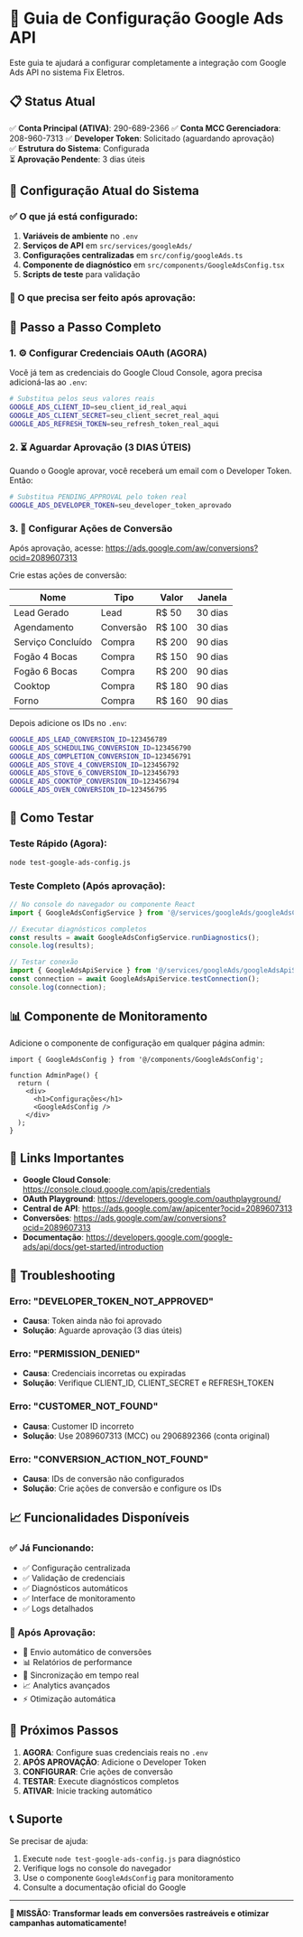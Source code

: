 # 🎯 Guia de Configuração Google Ads API

Este guia te ajudará a configurar completamente a integração com Google Ads API no sistema Fix Eletros.

## 📋 Status Atual

✅ **Conta Principal (ATIVA)**: 290-689-2366
✅ **Conta MCC Gerenciadora**: 208-960-7313
✅ **Developer Token**: Solicitado (aguardando aprovação)  
✅ **Estrutura do Sistema**: Configurada  
⏳ **Aprovação Pendente**: 3 dias úteis  

## 🚀 Configuração Atual do Sistema

### ✅ O que já está configurado:

1. **Variáveis de ambiente** no `.env`
2. **Serviços de API** em `src/services/googleAds/`
3. **Configurações centralizadas** em `src/config/googleAds.ts`
4. **Componente de diagnóstico** em `src/components/GoogleAdsConfig.tsx`
5. **Scripts de teste** para validação

### 🔄 O que precisa ser feito após aprovação:

## 📝 Passo a Passo Completo

### 1. ⚙️ Configurar Credenciais OAuth (AGORA)

Você já tem as credenciais do Google Cloud Console, agora precisa adicioná-las ao `.env`:

```bash
# Substitua pelos seus valores reais
GOOGLE_ADS_CLIENT_ID=seu_client_id_real_aqui
GOOGLE_ADS_CLIENT_SECRET=seu_client_secret_real_aqui
GOOGLE_ADS_REFRESH_TOKEN=seu_refresh_token_real_aqui
```

### 2. ⏳ Aguardar Aprovação (3 DIAS ÚTEIS)

Quando o Google aprovar, você receberá um email com o Developer Token. Então:

```bash
# Substitua PENDING_APPROVAL pelo token real
GOOGLE_ADS_DEVELOPER_TOKEN=seu_developer_token_aprovado
```

### 3. 🎯 Configurar Ações de Conversão

Após aprovação, acesse: https://ads.google.com/aw/conversions?ocid=2089607313

Crie estas ações de conversão:

| Nome | Tipo | Valor | Janela |
|------|------|-------|--------|
| Lead Gerado | Lead | R$ 50 | 30 dias |
| Agendamento | Conversão | R$ 100 | 30 dias |
| Serviço Concluído | Compra | R$ 200 | 90 dias |
| Fogão 4 Bocas | Compra | R$ 150 | 90 dias |
| Fogão 6 Bocas | Compra | R$ 200 | 90 dias |
| Cooktop | Compra | R$ 180 | 90 dias |
| Forno | Compra | R$ 160 | 90 dias |

Depois adicione os IDs no `.env`:

```bash
GOOGLE_ADS_LEAD_CONVERSION_ID=123456789
GOOGLE_ADS_SCHEDULING_CONVERSION_ID=123456790
GOOGLE_ADS_COMPLETION_CONVERSION_ID=123456791
GOOGLE_ADS_STOVE_4_CONVERSION_ID=123456792
GOOGLE_ADS_STOVE_6_CONVERSION_ID=123456793
GOOGLE_ADS_COOKTOP_CONVERSION_ID=123456794
GOOGLE_ADS_OVEN_CONVERSION_ID=123456795
```

## 🧪 Como Testar

### Teste Rápido (Agora):
```bash
node test-google-ads-config.js
```

### Teste Completo (Após aprovação):
```javascript
// No console do navegador ou componente React
import { GoogleAdsConfigService } from '@/services/googleAds/googleAdsConfigService';

// Executar diagnósticos completos
const results = await GoogleAdsConfigService.runDiagnostics();
console.log(results);

// Testar conexão
import { GoogleAdsApiService } from '@/services/googleAds/googleAdsApiService';
const connection = await GoogleAdsApiService.testConnection();
console.log(connection);
```

## 📊 Componente de Monitoramento

Adicione o componente de configuração em qualquer página admin:

```tsx
import { GoogleAdsConfig } from '@/components/GoogleAdsConfig';

function AdminPage() {
  return (
    <div>
      <h1>Configurações</h1>
      <GoogleAdsConfig />
    </div>
  );
}
```

## 🔗 Links Importantes

- **Google Cloud Console**: https://console.cloud.google.com/apis/credentials
- **OAuth Playground**: https://developers.google.com/oauthplayground/
- **Central de API**: https://ads.google.com/aw/apicenter?ocid=2089607313
- **Conversões**: https://ads.google.com/aw/conversions?ocid=2089607313
- **Documentação**: https://developers.google.com/google-ads/api/docs/get-started/introduction

## 🚨 Troubleshooting

### Erro: "DEVELOPER_TOKEN_NOT_APPROVED"
- **Causa**: Token ainda não foi aprovado
- **Solução**: Aguarde aprovação (3 dias úteis)

### Erro: "PERMISSION_DENIED"
- **Causa**: Credenciais incorretas ou expiradas
- **Solução**: Verifique CLIENT_ID, CLIENT_SECRET e REFRESH_TOKEN

### Erro: "CUSTOMER_NOT_FOUND"
- **Causa**: Customer ID incorreto
- **Solução**: Use 2089607313 (MCC) ou 2906892366 (conta original)

### Erro: "CONVERSION_ACTION_NOT_FOUND"
- **Causa**: IDs de conversão não configurados
- **Solução**: Crie ações de conversão e configure os IDs

## 📈 Funcionalidades Disponíveis

### ✅ Já Funcionando:
- ✅ Configuração centralizada
- ✅ Validação de credenciais
- ✅ Diagnósticos automáticos
- ✅ Interface de monitoramento
- ✅ Logs detalhados

### 🔄 Após Aprovação:
- 🎯 Envio automático de conversões
- 📊 Relatórios de performance
- 🔄 Sincronização em tempo real
- 📈 Analytics avançados
- ⚡ Otimização automática

## 🎉 Próximos Passos

1. **AGORA**: Configure suas credenciais reais no `.env`
2. **APÓS APROVAÇÃO**: Adicione o Developer Token
3. **CONFIGURAR**: Crie ações de conversão
4. **TESTAR**: Execute diagnósticos completos
5. **ATIVAR**: Inicie tracking automático

## 📞 Suporte

Se precisar de ajuda:
1. Execute `node test-google-ads-config.js` para diagnóstico
2. Verifique logs no console do navegador
3. Use o componente `GoogleAdsConfig` para monitoramento
4. Consulte a documentação oficial do Google

---

**🎯 MISSÃO: Transformar leads em conversões rastreáveis e otimizar campanhas automaticamente!**
